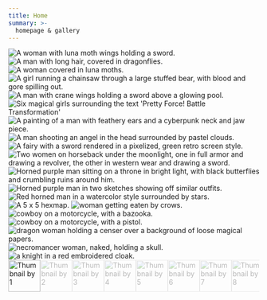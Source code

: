 ```yaml
---
title: Home
summary: >-
  homepage & gallery
---
```


<link rel="stylesheet" href="https://cdn.jsdelivr.net/npm/@shoelace-style/shoelace@2.3.0/dist/themes/light.css" />
<script type="module" src="https://cdn.jsdelivr.net/npm/@shoelace-style/shoelace@2.3.0/dist/shoelace-autoloader.js"></script>
<script defer src="https://cdn.jsdelivr.net/npm/alpinejs@3.x.x/dist/cdn.min.js"></script>

<sl-carousel class="carousel-thumbnails" navigation loop>
  <sl-carousel-item>
    <img
      alt="A woman with luna moth wings holding a sword."
      src="images/lunamoth2.jpg"
    />
  </sl-carousel-item>
  <sl-carousel-item>
    <img
      alt="A man with long hair, covered in dragonflies."
      src="images/dragonfly.jpg"
    />
  </sl-carousel-item>
  <sl-carousel-item>
    <img
      alt="A woman covered in luna moths."
      src="images/luna moth.jpg"
    />
  </sl-carousel-item>
  <sl-carousel-item>
    <img
      alt="A girl running a chainsaw through a large stuffed bear, with blood and gore spilling out."
      src="images/dccover.jpg"
    />
  </sl-carousel-item>
  <sl-carousel-item>
    <img
      alt="A man with crane wings holding a sword above a glowing pool."
      src="images/crane.jpg"
    />
  </sl-carousel-item>
  <sl-carousel-item>
    <img
      alt="Six magical girls surrounding the text 'Pretty Force! Battle Transformation'"
      src="images/prettyforce cover.jpg"
    />
  </sl-carousel-item>
  <sl-carousel-item>
    <img
      alt="A painting of a man with feathery ears and a cyberpunk neck and jaw piece."
      src="images/pseudoangel.jpg"
    />
  </sl-carousel-item>
  <sl-carousel-item>
    <img
      alt="A man shooting an angel in the head surrounded by pastel clouds."
      src="images/the shot clouds v2.jpg"
    />
  </sl-carousel-item>

  <sl-carousel-item>
    <img
      alt="A fairy with a sword rendered in a pixelized, green retro screen style."
      src="images/THING2.jpg"
    />
  </sl-carousel-item>
  <sl-carousel-item>
    <img
      alt="Two women on horseback under the moonlight, one in full armor and drawing a revolver, the other in western wear and drawing a sword."
      src="images/western.jpg"
    />
  </sl-carousel-item>
  <sl-carousel-item>
    <img
      alt="Horned purple man sitting on a throne in bright light, with black butterflies and crumbling ruins around him."
      src="images/florian.jpg"
    />
  </sl-carousel-item>
  <sl-carousel-item>
    <img
      alt="Horned purple man in two sketches showing off similar outfits."
      src="images/fashion.jpg"
    />
  </sl-carousel-item>
  <sl-carousel-item>
    <img
      alt="Red horned man in a watercolor style surrounded by stars."
      src="images/lux.jpg"
    />
  </sl-carousel-item>
  <sl-carousel-item>
    <img
      alt="A 5 x 5 hexmap."
      src="images/PRETTYFORCE MAP.jpg"
    />
  </sl-carousel-item>

  <sl-carousel-item>
    <img
      alt="woman getting eaten by crows."
      src="images/songbirds 3e cover jpg.jpg"
    />
  </sl-carousel-item>
  <sl-carousel-item>
    <img
      alt="cowboy on a motorcycle, with a bazooka."
      src="images/cowboy twt.jpg"
    />
  </sl-carousel-item>
  <sl-carousel-item>
    <img
      alt="cowboy on a motorcycle, with a pistol."
      src="images/cowboy 2 twt.jpg"
    />
  </sl-carousel-item>
  <sl-carousel-item>
    <img
      alt="dragon woman holding a censer over a background of loose magical papers."
      src="images/mirza.jpg"
    />
  </sl-carousel-item>
  <sl-carousel-item>
    <img
      alt="necromancer woman, naked, holding a skull."
      src="images/necromancer.jpg"
    />
  </sl-carousel-item>
  <sl-carousel-item>
    <img
      alt="a knight in a red embroidered cloak."
      src="images/knight.jpg"
    />
  </sl-carousel-item>
</sl-carousel>

<div class="thumbnails">
  <div class="thumbnails__scroller">
    <img alt="Thumbnail by 1" class="thumbnails__image active" src="images/lunamoth2.jpg" />
    <img alt="Thumbnail by 2" class="thumbnails__image" src="images/hakila.jpg" />
    <img alt="Thumbnail by 3" class="thumbnails__image" src="images/dragonfly.jpg" />
    <img alt="Thumbnail by 4" class="thumbnails__image" src="images/luna moth.jpg" />
    <img alt="Thumbnail by 5" class="thumbnails__image" src="images/dccover.jpg" />
    <img alt="Thumbnail by 6" class="thumbnails__image" src="images/crane.jpg" />
    <img alt="Thumbnail by 7" class="thumbnails__image" src="images/prettyforce cover.jpg" />
    <img alt="Thumbnail by 8" class="thumbnails__image" src="images/pseudoangel.jpg" />
    <img alt="Thumbnail by 10" class="thumbnails__image" src="images/the shot clouds v2.jpg" />
    <img alt="Thumbnail by 12" class="thumbnails__image" src="images/THING2.jpg" />
    <img alt="Thumbnail by 13" class="thumbnails__image" src="images/western.jpg" />
    <img alt="Thumbnail by 14" class="thumbnails__image" src="images/florian.jpg" />
    <img alt="Thumbnail by 15" class="thumbnails__image" src="images/fashion.jpg" />
    <img alt="Thumbnail by 16" class="thumbnails__image" src="images/lux.jpg" />
    <img alt="Thumbnail by 17" class="thumbnails__image" src="images/PRETTYFORCE MAP.jpg" />
    <img alt="Thumbnail by 19" class="thumbnails__image" src="images/songbirds 3e cover jpg.jpg" />
    <img alt="Thumbnail by 20" class="thumbnails__image" src="images/cowboy twt.jpg" />
    <img alt="Thumbnail by 21" class="thumbnails__image" src="images/cowboy 2 twt.jpg" />
    <img alt="Thumbnail by 21" class="thumbnails__image" src="images/mirza.jpg" />
    <img alt="Thumbnail by 21" class="thumbnails__image" src="images/necromancer.jpg" />
    <img alt="Thumbnail by 21" class="thumbnails__image" src="images/knight.jpg" />
  </div>
</div>

<style>
  sl-carousel {
    min-height: 800px;
}

@media only screen and (max-width: 600px) {
    sl-carousel {
    min-height: 600px;
    }
  }
  .carousel-thumbnails {
    --slide-aspect-ratio: 3 / 2;
  }

  .thumbnails {
    display: flex;
    justify-content: center;
  }

  .thumbnails__scroller {
    display: flex;
    gap: var(--sl-spacing-small);
    overflow-x: auto;
    scrollbar-width: none;
    scroll-behavior: smooth;
    scroll-padding: var(--sl-spacing-small);
  }

  .thumbnails__scroller::-webkit-scrollbar {
    display: none;
  }

  .thumbnails__image {
    width: 64px;
    height: 64px;
    object-fit: cover;

    opacity: 0.3;
    will-change: opacity;
    transition: 250ms opacity;

    cursor: pointer;
  }

  .thumbnails__image.active {
    opacity: 1;
  }
</style>

<script>
  {
    const carousel = document.querySelector('.carousel-thumbnails');
    const scroller = document.querySelector('.thumbnails__scroller');
    const thumbnails = document.querySelectorAll('.thumbnails__image');

    scroller.addEventListener('click', e => {
      const target = e.target;

      if (target.matches('.thumbnails__image')) {
        const index = [...thumbnails].indexOf(target);
        carousel.goToSlide(index);
      }
    });

    carousel.addEventListener('sl-slide-change', e => {
      const slideIndex = e.detail.index;

      [...thumbnails].forEach((thumb, i) => {
        thumb.classList.toggle('active', i === slideIndex);
        if (i === slideIndex) {
          thumb.scrollIntoView({
            block: 'nearest'
          });
        }
      });
    });
  }
</script>
